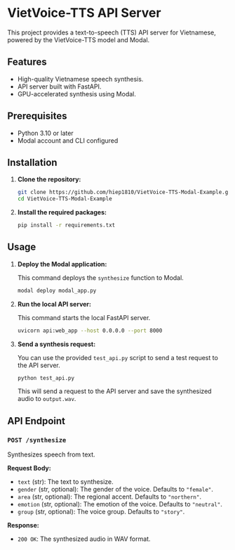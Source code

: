 # VietVoice-TTS API Server

This project provides a text-to-speech (TTS) API server for Vietnamese, powered by the VietVoice-TTS model and Modal.

## Features

- High-quality Vietnamese speech synthesis.
- API server built with FastAPI.
- GPU-accelerated synthesis using Modal.

## Prerequisites

- Python 3.10 or later
- Modal account and CLI configured

## Installation

1. **Clone the repository:**

   ```bash
   git clone https://github.com/hiep1810/VietVoice-TTS-Modal-Example.git
   cd VietVoice-TTS-Modal-Example
   ```

2. **Install the required packages:**

   ```bash
   pip install -r requirements.txt
   ```

## Usage

1. **Deploy the Modal application:**

   This command deploys the `synthesize` function to Modal.

   ```bash
   modal deploy modal_app.py
   ```

2. **Run the local API server:**

   This command starts the local FastAPI server.

   ```bash
   uvicorn api:web_app --host 0.0.0.0 --port 8000
   ```

3. **Send a synthesis request:**

   You can use the provided `test_api.py` script to send a test request to the API server.

   ```bash
   python test_api.py
   ```

   This will send a request to the API server and save the synthesized audio to `output.wav`.

## API Endpoint

### `POST /synthesize`

Synthesizes speech from text.

**Request Body:**

- `text` (str): The text to synthesize.
- `gender` (str, optional): The gender of the voice. Defaults to `"female"`.
- `area` (str, optional): The regional accent. Defaults to `"northern"`.
- `emotion` (str, optional): The emotion of the voice. Defaults to `"neutral"`.
- `group` (str, optional): The voice group. Defaults to `"story"`.

**Response:**

- `200 OK`: The synthesized audio in WAV format.

